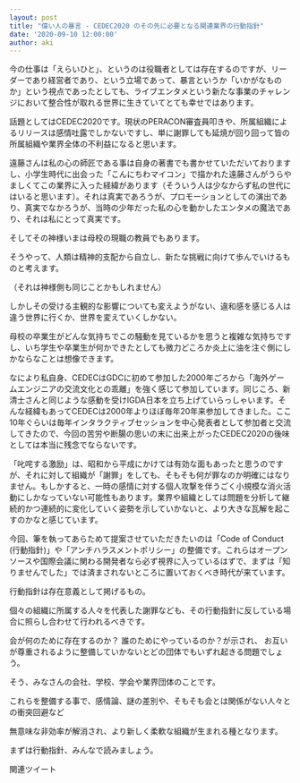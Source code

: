 ```yaml
---
layout: post
title: "偉い人の暴言 - CEDEC2020 のその先に必要となる関連業界の行動指針"
date: '2020-09-10 12:00:00'
author: aki
---
```


今の仕事は「えらいひと」、というのは役職者としては存在するのですが、リーダーであり経営者であり、という立場であって、暴言というか「いかがなものか」という視点であったとしても、ライブエンタメという新たな事業のチャレンジにおいて整合性が取れる世界に生きていてとても幸せではあります。


話題としてはCEDEC2020です。現状のPERACON審査員叩きや、所属組織によるリリースは感情吐露でしかないですし、単に謝罪しても延焼が回り回って皆の所属組織や業界全体の不利益になると思います。


遠藤さんは私の心の師匠である事は自身の著書でも書かせていただいておりますし、小学生時代に出会った「こんにちわマイコン」で描かれた遠藤さんがうらやましくてこの業界に入った経緯があります（そういう人は少なからず私の世代にはいると思います）。それは真実であろうが、プロモーションとしての演出であり、真実でなかろうが、当時の少年だった私の心を動かしたエンタメの魔法であり、それは私にとって真実です。

そしてその神様いまは母校の現職の教員でもあります。

そうやって、人類は精神的支配から自立し、新たな挑戦に向けて歩んでいけるものと考えます。

（それは神様側も同じことかもしれません）


しかしその受ける主観的な影響についても変えようがない、違和感を感じる人は違う世界に行くか、世界を変えていくしかない。


母校の卒業生がどんな気持ちでこの騒動を見ているかを思うと複雑な気持ちですし、いち学生や卒業生が何かできたとしても微力どころか炎上に油を注ぐ側にしかならなことは想像できます。


なにより私自身、CEDECはGDCに初めて参加した2000年ごろから「海外ゲームエンジニアの交流文化との乖離」を強く感じて参加しています。同じころ、新清士さんと同じような感動を受けIGDA日本を立ち上げていらっしゃいます。そんな経緯もあってCEDECは2000年よりほぼ毎年20年来参加してきました。ここ10年ぐらいは毎年インタラクティブセッションを中心発表者として参加者と交流してきたので、今回の苦労や断腸の思いの末に出来上がったCEDEC2020の後味としては本当に残念でならないです。


「叱咤する激励」は、昭和から平成にかけては有効な面もあったと思うのですが、それに対して組織が「謝罪」をしても、そもそも何が罪なのか明確にはなりません。もしかすると、一時の感情に対する個人攻撃を伴うごく小規模な消火活動にしかなっていない可能性もあります。業界や組織としては問題を分析して継続的かつ連続的に変化していく姿勢を示していかないと、より大きな瓦解を起こすのかなと感じています。


今回、筆を執ってあらためて提案させていただきたいのは「Code of Conduct (行動指針)」や「アンチハラスメントポリシー」の整備です。これらはオープンソースや国際会議に関わる開発者なら必ず視界に入っているはずで、まずは「知りませんでした」では済まされないところに置いておくべき時代が来ています。


行動指針は存在意義として掲げるもの。

個々の組織に所属する人々を代表した謝罪なども、その行動指針に反している場合に照らし合わせて行われるべきです。


‪会が何のために存在するのか？‬
‪誰のためにやっているのか？が示され、‬
‪お互いが尊重されるように整備していかないとどの団体でもいずれ起きる問題でしょう。

そう、みなさんの会社、学校、学会や業界団体のことです。

これらを整備する事で、感情論、謎の差別や、そもそも会とは関係がない人々との衝突回避など

無意味な非効率が解消され、より新しく柔軟な組織が生まれる種となります。


まずは行動指針、みんなで読みましょう。

関連ツイート

<blockquote class="twitter-tweet"><a href="https://twitter.com/o_ob/status/1302847042985754624"></a></blockquote>


<blockquote class="twitter-tweet"><a href="https://twitter.com/shinjiyamane/status/1303874508021878787"></a></blockquote>


